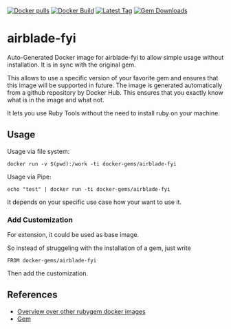 [![Docker pulls](https://img.shields.io/docker/pulls/rubygem/airblade-fyi.svg)](https://hub.docker.com/r/rubygem/airblade-fyi/)
[![Docker Build](https://img.shields.io/docker/automated/rubygem/airblade-fyi.svg)](https://hub.docker.com/r/rubygem/airblade-fyi/)
[![Latest Tag](https://img.shields.io/github/tag/docker-rubygem/airblade-fyi.svg)](https://hub.docker.com/r/rubygem/airblade-fyi/)
[![Gem Downloads](https://img.shields.io/gem/dt/airblade-fyi.svg)](https://rubygems.org/gems/airblade-fyi/)
# airblade-fyi

Auto-Generated Docker image for airblade-fyi to allow simple usage without installation.
It is in sync with the original gem.

This allows to use a specific version of your favorite gem and ensures that this image will be supported in future.
The image is generated automatically from a github repository by Docker Hub.
This ensures that you exactly know what is in the image and what not.

It lets you use Ruby Tools without the need to install ruby on your machine.

## Usage

Usage via file system:

`docker run -v $(pwd):/work -ti docker-gems/airblade-fyi`

Usage via Pipe:

`echo "test" | docker run -ti docker-gems/airblade-fyi`

It depends on your specific use case how your want to use it.

### Add Customization

For extension, it could be used as base image.

So instead of struggeling with the installation of a gem, just write

`FROM docker-gems/airblade-fyi`

Then add the customization.

## References

 - [Overview over other rubygem docker images](https://github.com/thinkbot/docker-rubygem)
 - [Gem](https://rubygems.org/gems/airblade-fyi/)
